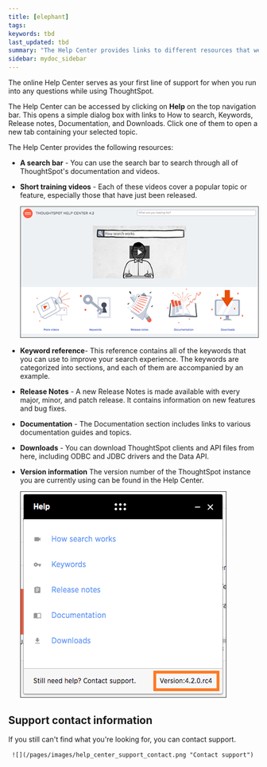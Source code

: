 ```yaml
---
title: [elephant]
tags:
keywords: tbd
last_updated: tbd
summary: "The Help Center provides links to different resources that were created to help you use ThoughtSpot."
sidebar: mydoc_sidebar
---
```


The online Help Center serves as your first line of support for when you run into any questions while using ThoughtSpot.

The Help Center can be accessed by clicking on **Help** on the top navigation bar. This opens a simple dialog box with links to How to search, Keywords, Release notes, Documentation, and Downloads. Click one of them to open a new tab containing your selected topic.

The Help Center provides the following resources:

-   **A search bar** - You can use the search bar to search through all of ThoughtSpot's documentation and videos.
-   **Short training videos** - Each of these videos cover a popular topic or feature, especially those that have just been released.

    ![](/pages/images/help_center.png "Help Center home page")

-   **Keyword reference**- This reference contains all of the keywords that you can use to improve your search experience. The keywords are categorized into sections, and each of them are accompanied by an example.
-   **Release Notes** - A new Release Notes is made available with every major, minor, and patch release. It contains information on new features and bug fixes.
-   **Documentation** - The Documentation section includes links to various documentation guides and topics.
-   **Downloads** - You can download ThoughtSpot clients and API files from here, including ODBC and JDBC drivers and the Data API.
-   **Version information** The version number of the ThoughtSpot instance you are currently using can be found in the Help Center.

    ![](/pages/images/help_center_4.2_version.png "Version number")


## Support contact information

If you still can't find what you're looking for, you can contact support.

     ![](/pages/images/help_center_support_contact.png "Contact support")

